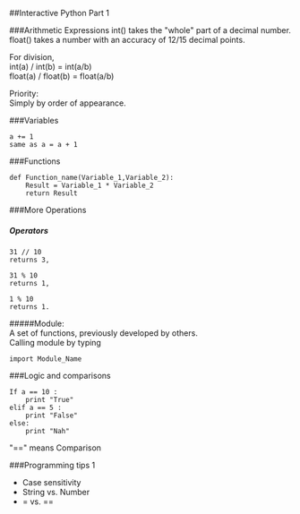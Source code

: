 ##Interactive Python Part 1


###Arithmetic Expressions
int() takes the "whole" part of a decimal number.  
float() takes a number with an accuracy of 12/15 decimal points.  

For division,   
int(a) / int(b) = int(a/b)  
float(a) / float(b) = float(a/b)

Priority:  
Simply by order of appearance.


###Variables

	a += 1
	same as a = a + 1


###Functions

	def Function_name(Variable_1,Variable_2):
		Result = Variable_1 * Variable_2
		return Result
		
###More Operations

##### Operators

	31 // 10 
	returns 3, 
	
	31 % 10
	returns 1, 
	
	1 % 10
	returns 1.
	
#####Module:  
A set of functions, previously developed by others.   
Calling module by typing  
 
	import Module_Name  
	
	
###Logic and comparisons

	If a == 10 :
		print "True"
	elif a == 5 :
		print "False"
	else:
		print "Nah"
		
"==" means Comparison
		
###Programming tips 1
* Case sensitivity  
* String vs. Number
* = vs. ==






		